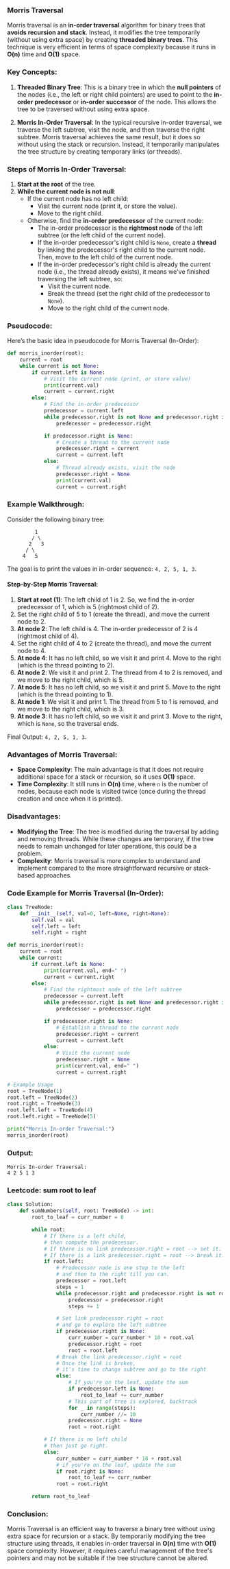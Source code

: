 ### Morris Traversal

Morris traversal is an **in-order traversal** algorithm for binary trees that **avoids recursion and stack**. Instead, it modifies the tree temporarily (without using extra space) by creating **threaded binary trees**. This technique is very efficient in terms of space complexity because it runs in **O(n)** time and **O(1)** space.

### Key Concepts:

1. **Threaded Binary Tree**: This is a binary tree in which the **null pointers** of the nodes (i.e., the left or right child pointers) are used to point to the **in-order predecessor** or **in-order successor** of the node. This allows the tree to be traversed without using extra space.

2. **Morris In-Order Traversal**: In the typical recursive in-order traversal, we traverse the left subtree, visit the node, and then traverse the right subtree. Morris traversal achieves the same result, but it does so without using the stack or recursion. Instead, it temporarily manipulates the tree structure by creating temporary links (or threads).

### Steps of Morris In-Order Traversal:

1. **Start at the root** of the tree.
2. **While the current node is not null**:
   - If the current node has no left child:
     - Visit the current node (print it, or store the value).
     - Move to the right child.
   - Otherwise, find the **in-order predecessor** of the current node:
     - The in-order predecessor is the **rightmost node** of the left subtree (or the left child of the current node). 
     - If the in-order predecessor's right child is `None`, create a **thread** by linking the predecessor's right child to the current node. Then, move to the left child of the current node.
     - If the in-order predecessor's right child is already the current node (i.e., the thread already exists), it means we've finished traversing the left subtree, so:
       - Visit the current node.
       - Break the thread (set the right child of the predecessor to `None`).
       - Move to the right child of the current node.

### Pseudocode:
Here’s the basic idea in pseudocode for Morris Traversal (In-Order):

```python
def morris_inorder(root):
    current = root
    while current is not None:
        if current.left is None:
            # Visit the current node (print, or store value)
            print(current.val)
            current = current.right
        else:
            # Find the in-order predecessor
            predecessor = current.left
            while predecessor.right is not None and predecessor.right is not current:
                predecessor = predecessor.right

            if predecessor.right is None:
                # Create a thread to the current node
                predecessor.right = current
                current = current.left
            else:
                # Thread already exists, visit the node
                predecessor.right = None
                print(current.val)
                current = current.right
```

### Example Walkthrough:

Consider the following binary tree:

```
         1
        / \
       2   3
      / \
     4   5
```

The goal is to print the values in in-order sequence: `4, 2, 5, 1, 3`.

#### Step-by-Step Morris Traversal:

1. **Start at root (1)**: The left child of 1 is 2. So, we find the in-order predecessor of 1, which is 5 (rightmost child of 2).
2. Set the right child of 5 to 1 (create the thread), and move the current node to 2.
3. **At node 2**: The left child is 4. The in-order predecessor of 2 is 4 (rightmost child of 4).
4. Set the right child of 4 to 2 (create the thread), and move the current node to 4.
5. **At node 4**: It has no left child, so we visit it and print 4. Move to the right (which is the thread pointing to 2).
6. **At node 2**: We visit it and print 2. The thread from 4 to 2 is removed, and we move to the right child, which is 5.
7. **At node 5**: It has no left child, so we visit it and print 5. Move to the right (which is the thread pointing to 1).
8. **At node 1**: We visit it and print 1. The thread from 5 to 1 is removed, and we move to the right child, which is 3.
9. **At node 3**: It has no left child, so we visit it and print 3. Move to the right, which is `None`, so the traversal ends.

Final Output: `4, 2, 5, 1, 3`.

### Advantages of Morris Traversal:

- **Space Complexity**: The main advantage is that it does not require additional space for a stack or recursion, so it uses **O(1)** space.
- **Time Complexity**: It still runs in **O(n)** time, where `n` is the number of nodes, because each node is visited twice (once during the thread creation and once when it is printed).

### Disadvantages:

- **Modifying the Tree**: The tree is modified during the traversal by adding and removing threads. While these changes are temporary, if the tree needs to remain unchanged for later operations, this could be a problem.
- **Complexity**: Morris traversal is more complex to understand and implement compared to the more straightforward recursive or stack-based approaches.

### Code Example for Morris Traversal (In-Order):

```python
class TreeNode:
    def __init__(self, val=0, left=None, right=None):
        self.val = val
        self.left = left
        self.right = right

def morris_inorder(root):
    current = root
    while current:
        if current.left is None:
            print(current.val, end=" ")
            current = current.right
        else:
            # Find the rightmost node of the left subtree
            predecessor = current.left
            while predecessor.right is not None and predecessor.right is not current:
                predecessor = predecessor.right

            if predecessor.right is None:
                # Establish a thread to the current node
                predecessor.right = current
                current = current.left
            else:
                # Visit the current node
                predecessor.right = None
                print(current.val, end=" ")
                current = current.right

# Example Usage
root = TreeNode(1)
root.left = TreeNode(2)
root.right = TreeNode(3)
root.left.left = TreeNode(4)
root.left.right = TreeNode(5)

print("Morris In-order Traversal:")
morris_inorder(root)
```

### Output:

```
Morris In-order Traversal:
4 2 5 1 3
```
### Leetcode: sum root to leaf
```python
class Solution:
    def sumNumbers(self, root: TreeNode) -> int:
        root_to_leaf = curr_number = 0

        while root:
            # If there is a left child,
            # then compute the predecessor.
            # If there is no link predecessor.right = root --> set it.
            # If there is a link predecessor.right = root --> break it.
            if root.left:
                # Predecessor node is one step to the left
                # and then to the right till you can.
                predecessor = root.left
                steps = 1
                while predecessor.right and predecessor.right is not root:
                    predecessor = predecessor.right
                    steps += 1

                # Set link predecessor.right = root
                # and go to explore the left subtree
                if predecessor.right is None:
                    curr_number = curr_number * 10 + root.val
                    predecessor.right = root
                    root = root.left
                # Break the link predecessor.right = root
                # Once the link is broken,
                # it's time to change subtree and go to the right
                else:
                    # If you're on the leaf, update the sum
                    if predecessor.left is None:
                        root_to_leaf += curr_number
                    # This part of tree is explored, backtrack
                    for _ in range(steps):
                        curr_number //= 10
                    predecessor.right = None
                    root = root.right

            # If there is no left child
            # then just go right.
            else:
                curr_number = curr_number * 10 + root.val
                # if you're on the leaf, update the sum
                if root.right is None:
                    root_to_leaf += curr_number
                root = root.right

        return root_to_leaf
```
### Conclusion:

Morris Traversal is an efficient way to traverse a binary tree without using extra space for recursion or a stack. 
By temporarily modifying the tree structure using threads, it enables in-order traversal in **O(n)** time with **O(1)** space complexity. 
However, it requires careful management of the tree's pointers and may not be suitable if the tree structure cannot be altered.
